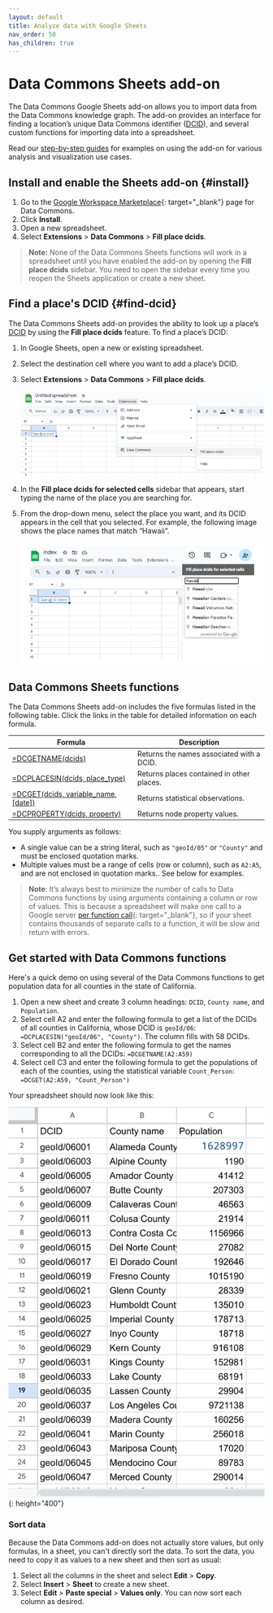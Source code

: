 ```yaml
---
layout: default
title: Analyze data with Google Sheets
nav_order: 50
has_children: true
---
```


# Data Commons Sheets add-on

The Data Commons Google Sheets add-on allows you to import data from the Data Commons knowledge graph. The add-on provides an interface for finding a location’s unique Data Commons identifier ([DCID](glossary.html#dcid)), and several custom functions for importing data into a spreadsheet.

Read our [step-by-step guides](tutorials/) for examples on using the add-on for various analysis and visualization use cases.

## Install and enable the Sheets add-on {#install}

1. Go to the [Google Workspace Marketplace](https://workspace.google.com/marketplace/app/data_commons/454343067575){: target="_blank"} page for Data Commons.
1. Click **Install**.
1. Open a new spreadsheet.
1. Select  **Extensions**  > **Data Commons** > **Fill place dcids**. 

> **Note:** None of the Data Commons Sheets functions will work in a spreadsheet until you have enabled the add-on by opening the **Fill place dcids** sidebar. You need to open the sidebar every time you reopen the Sheets application or create a new sheet.

## Find a place's DCID {#find-dcid}

The Data Commons Sheets add-on provides the ability to look up a place’s [DCID](/glossary.html#dcid) by using the **Fill place dcids** feature. To find a place’s DCID:

1. In Google Sheets, open a new or existing spreadsheet.
1. Select the destination cell where you want to add a place’s DCID.
1. Select  **Extensions**  > **Data Commons** > **Fill place dcids**. 

   ![Sheets menu bar](/assets/images/sheets/sheets_menu_bar.png)

1. In the **Fill place dcids for selected cells** sidebar that appears, start typing the name of the place you are searching for. 
1. From the drop-down menu, select the place you want, and its DCID appears in the cell that you selected. For example, the following image shows the place names that match “Hawaii”.

   ![Google Sheets search box](/assets/images/sheets/sheets_search_box.png)

## Data Commons Sheets functions

The Data Commons Sheets add-on includes the five formulas listed in the following table. Click the links in the table for detailed information on each formula. 

| **Formula**                                                                                  | **Description**                           |
|----------------------------------------------------------------------------------------------|-------------------------------------------|
| [=DCGETNAME(dcids)](/api/sheets/get_name.html)                 | Returns the names associated with a DCID. |
| [=DCPLACESIN(dcids, place_type)](/api/sheets/places_in.html)               |  Returns places contained in other places.                      |
| [=DCGET(dcids, variable_name, [date])](/api/sheets/get_variable.html)                 | Returns statistical observations.            |
| [=DCPROPERTY(dcids, property)](/api/sheets/get_property.html)            | Returns node property values.             |

You supply arguments as follows:
- A single value can be a string literal, such as `"geoId/05"` or `"County"` and must be enclosed quotation marks.
- Multiple values must be a range of cells (row or column), such as `A2:A5`, and are not enclosed in quotation marks..
See below for examples.

> **Note**: It’s always best to minimize the number of calls to Data Commons functions by using arguments containing a column or row of values. This is because a spreadsheet will make one call to a Google server [per function call](https://developers.google.com/apps-script/guides/sheets/functions#optimization){: target="_blank"}, so if your sheet contains thousands of separate calls to a function, it will be slow and return with errors.

## Get started with Data Commons functions

Here's a quick demo on using several of the Data Commons functions to get population data for all counties in the state of California.

1. Open a new sheet and create 3 column headings: `DCID`, `County name`, and `Population`.
1. Select cell A2 and enter the following formula to get a list of the DCIDs of all counties in California, whose DCID is `geoId/06`: `=DCPLACESIN("geoId/06", "County")`. The column fills with 58 DCIDs.
1. Select cell B2 and enter the following formula to get the names corresponding to all the DCIDs: `=DCGETNAME(A2:A59)`
1. Select cell C3 and enter the following formula to get the populations of each of the counties, using the statistical variable `Count_Person`: `=DCGET(A2:A59, "Count_Person")`

Your spreadsheet should now look like this:

![Sheets first demo](/assets/images/sheets/home_page_demo.png){: height="400"}

### Sort data

Because the Data Commons add-on does not actually store values, but only formulas, in a sheet, you can't directly sort the data. To sort the data, you need to copy it as values to a new sheet and then sort as usual:

1. Select all the columns in the sheet and select **Edit** > **Copy**.
1. Select **Insert** > **Sheet** to create a new sheet.
1. Select **Edit** > **Paste special** > **Values only**. You can now sort each column as desired.
